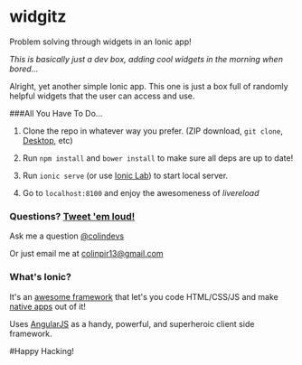 # widgitz
Problem solving through widgets in an Ionic app!

*This is basically just a dev box, adding cool widgets in the morning when bored...*

Alright, yet another simple Ionic app. This one is just a box full of randomly helpful widgets that the user can access and use.

###All You Have To Do...

1. Clone the repo in whatever way you prefer. (ZIP download, `git clone`, <a href="https://desktop.github.com" target="_blank">Desktop</a>, etc)

2. Run `npm install` and `bower install` to make sure all deps are up to date!

3. Run `ionic serve` (or use <a href="http://lab.ionic.io" target="_blank">Ionic Lab</a>) to start local server.

4. Go to `localhost:8100` and enjoy the awesomeness of *livereload*

### Questions? <a href="https://twitter.com/colindevs" target="_blank">Tweet 'em loud!</a>

Ask me a question <a href="https://twitter.com/colindevs" target="_blank">@colindevs</a>

Or just email me at <a href="mailto:colinpir13@gmail.com">colinpir13@gmail.com</a>

### What's Ionic?

It's an <a href="ionicframework.com" target="blank">awesome framework</a> that let's you code HTML/CSS/JS and make <a href="http://showcase.ionicframework.com" target="blank">native apps</a> out of it!

Uses <a href="https://angularjs.org">AngularJS</a> as a handy, powerful, and superheroic client side framework.

#Happy Hacking!
